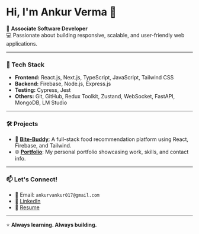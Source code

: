 # Hi, I'm Ankur Verma 👋

🎯 **Associate Software Developer**  
💻 Passionate about building responsive, scalable, and user-friendly web applications.

---

### 🔧 Tech Stack
- **Frontend:** React.js, Next.js, TypeScript, JavaScript, Tailwind CSS
- **Backend:** Firebase, Node.js, Express.js
- **Testing:** Cypress, Jest
- **Others:** Git, GitHub, Redux Toolkit, Zustand, WebSocket, FastAPI, MongoDB, LM Studio

---

### 🛠️ Projects

- 🧠 [**Bite-Buddy**](https://github.com/vankur017/Bite-Buddy): A full-stack food recommendation platform using React, Firebase, and Tailwind.
- 🌐 [**Portfolio**](https://github.com/vankur017/portfolio): My personal portfolio showcasing work, skills, and contact info.

---

### 📫 Let's Connect!
- 📩 Email: `ankurvankur017@gmail.com`
- 💼 [LinkedIn]([https://www.linkedin.com/in/ankur-verma-9449a918b/](https://www.linkedin.com/in/ankur-verma-6b80b416a/))
- 📂 [Resume](https://github.com/vankur017/portfolio/blob/main/public/updatedres.pdf)

---

⭐ **Always learning. Always building.**  

